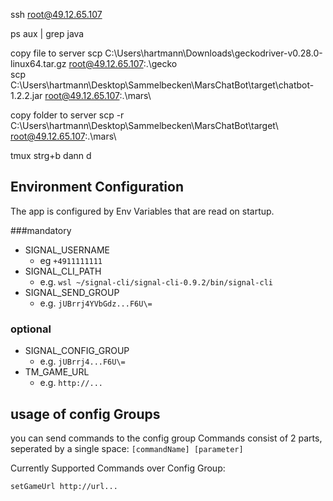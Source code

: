 ssh root@49.12.65.107

ps aux | grep java

copy file to server
scp C:\Users\hartmann\Downloads\geckodriver-v0.28.0-linux64.tar.gz root@49.12.65.107:.\gecko\
scp C:\Users\hartmann\Desktop\Sammelbecken\MarsChatBot\target\chatbot-1.2.2.jar root@49.12.65.107:.\mars\

copy folder to server
scp -r C:\Users\hartmann\Desktop\Sammelbecken\MarsChatBot\target\ root@49.12.65.107:.\mars\



tmux
strg+b dann d

## Environment Configuration
The app is configured by Env Variables that are read on startup. 

###mandatory
- SIGNAL_USERNAME
  - eg ```+4911111111```
- SIGNAL_CLI_PATH
  - e.g. ```wsl ~/signal-cli/signal-cli-0.9.2/bin/signal-cli```
- SIGNAL_SEND_GROUP
  - e.g. ```jUBrrj4YVbGdz...F6U\=```
  
### optional 
- SIGNAL_CONFIG_GROUP
  - e.g. ```jUBrrj4...F6U\=```
- TM_GAME_URL
  - e.g. ```http://...```

## usage of config Groups
you can send commands to the config group
Commands consist of 2 parts, seperated by a single space:
```[commandName] [parameter]```

Currently Supported Commands over Config Group:

```setGameUrl http://url...```